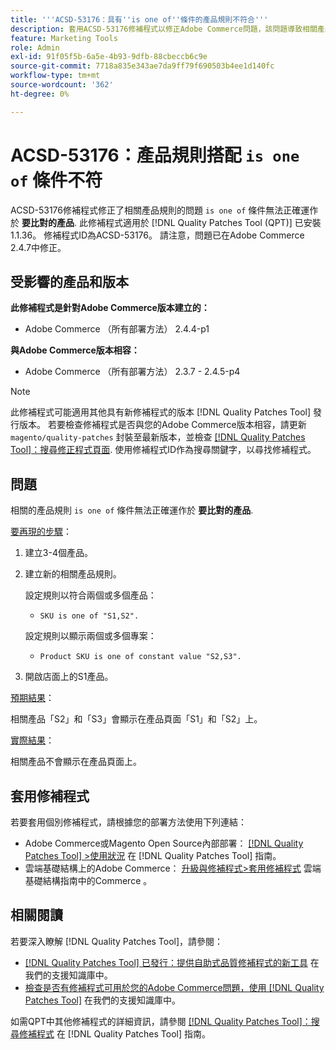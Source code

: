 ```yaml
---
title: '''ACSD-53176：具有''is one of''條件的產品規則不符合'''
description: 套用ACSD-53176修補程式以修正Adobe Commerce問題，該問題導致相關產品規則「為其中一項」條件無法正確用於「相符產品」。
feature: Marketing Tools
role: Admin
exl-id: 91f05f5b-6a5e-4b93-9dfb-88cbeccb6c9e
source-git-commit: 7718a835e343ae7da9ff79f690503b4ee1d140fc
workflow-type: tm+mt
source-wordcount: '362'
ht-degree: 0%

---
```


# ACSD-53176：產品規則搭配 `is one of` 條件不符

ACSD-53176修補程式修正了相關產品規則的問題 `is one of` 條件無法正確運作於 **要比對的產品**. 此修補程式適用於 [!DNL Quality Patches Tool (QPT)] 已安裝1.1.36。 修補程式ID為ACSD-53176。 請注意，問題已在Adobe Commerce 2.4.7中修正。

## 受影響的產品和版本

**此修補程式是針對Adobe Commerce版本建立的：**

* Adobe Commerce （所有部署方法） 2.4.4-p1

**與Adobe Commerce版本相容：**

* Adobe Commerce （所有部署方法） 2.3.7 - 2.4.5-p4

>[!NOTE]
>
>此修補程式可能適用其他具有新修補程式的版本 [!DNL Quality Patches Tool] 發行版本。 若要檢查修補程式是否與您的Adobe Commerce版本相容，請更新 `magento/quality-patches` 封裝至最新版本，並檢查 [[!DNL Quality Patches Tool]：搜尋修正程式頁面](https://experienceleague.adobe.com/tools/commerce-quality-patches/index.html). 使用修補程式ID作為搜尋關鍵字，以尋找修補程式。

## 問題

相關的產品規則 `is one of` 條件無法正確運作於 **要比對的產品**.

<u>要再現的步驟</u>：

1. 建立3-4個產品。
1. 建立新的相關產品規則。

   設定規則以符合兩個或多個產品：
   * `SKU is one of "S1,S2".`

   設定規則以顯示兩個或多個專案：
   * `Product SKU is one of constant value "S2,S3".`

1. 開啟店面上的S1產品。

<u>預期結果</u>：

相關產品「S2」和「S3」會顯示在產品頁面「S1」和「S2」上。

<u>實際結果</u>：

相關產品不會顯示在產品頁面上。

## 套用修補程式

若要套用個別修補程式，請根據您的部署方法使用下列連結：

* Adobe Commerce或Magento Open Source內部部署： [[!DNL Quality Patches Tool] >使用狀況](https://experienceleague.adobe.com/docs/commerce-operations/tools/quality-patches-tool/usage.html) 在 [!DNL Quality Patches Tool] 指南。
* 雲端基礎結構上的Adobe Commerce： [升級與修補程式>套用修補程式](https://experienceleague.adobe.com/docs/commerce-cloud-service/user-guide/develop/upgrade/apply-patches.html) 雲端基礎結構指南中的Commerce 。

## 相關閱讀

若要深入瞭解 [!DNL Quality Patches Tool]，請參閱：

* [[!DNL Quality Patches Tool] 已發行：提供自助式品質修補程式的新工具](/help/announcements/adobe-commerce-announcements/magento-quality-patches-released-new-tool-to-self-serve-quality-patches.md) 在我們的支援知識庫中。
* [檢查是否有修補程式可用於您的Adobe Commerce問題，使用 [!DNL Quality Patches Tool]](/help/support-tools/patches-available-in-qpt-tool/check-patch-for-magento-issue-with-magento-quality-patches.md) 在我們的支援知識庫中。

如需QPT中其他修補程式的詳細資訊，請參閱 [[!DNL Quality Patches Tool]：搜尋修補程式](https://experienceleague.adobe.com/tools/commerce-quality-patches/index.html) 在 [!DNL Quality Patches Tool] 指南。

